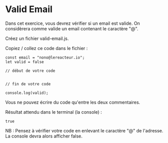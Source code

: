 # Valid Email

Dans cet exercice, vous devrez vérifier si un email est valide. On considèrera comme valide un email contenant le caractère "@".

Créez un fichier valid-email.js.

Copiez / collez ce code dans le fichier :

```
const email = "nono@lereacteur.io";
let valid = false

// début de votre code


// fin de votre code

console.log(valid);
```

Vous ne pouvez écrire du code qu'entre les deux commentaires.

Résultat attendu dans le terminal (la console) :

```
true
```

NB : Pensez à vérifier votre code en enlevant le caractère "@" de l'adresse. La console devra alors afficher false.
